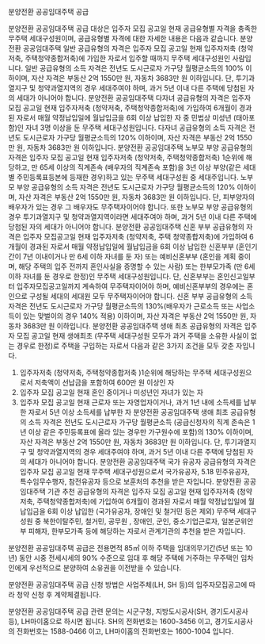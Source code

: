 분양전환 공공임대주택 공급


분양전환 공공임대주택 공급 대상은 입주자 모집 공고일 현재 공급유형별 자격을 충족한 무주택 세대구성원이며, 공급유형별 자격에 대한 자세한 내용은 다음과 같습니다.
분양전환 공공임대주택 일반 공급유형의 자격은 입주자 모집 공고일 현재 입주자저축 (청약저축, 주택청약종합저축)에 가입한 자로서 입주할 때까지 무주택 세대구성원인 사람입니다. 일반 공급유형의 소득 자격은 전년도 도시근로자 가구당 월평균소득의 100% 이하이며, 자산 자격은 부동산 2억 1550만 원, 자동차 3683만 원 이하입니다. 단, 투기과열지구 및 청약과열지역의 경우 세대주여야 하며, 과거 5년 이내 다른 주택에 당첨된 자의 세대가 아니어야 합니다.
분양전환 공공임대주택 다자녀 공급유형의 자격은 입주자 모집 공고일 현재 입주자저축 (청약저축, 주택청약종합저축)에 가입하여 6개월이 경과된 자로서 매월 약정납입일에 월납입금을 6회 이상 납입한 자 중 민법상 미성년 (태아포함)인 자녀 3명 이상을 둔 무주택 세대구성원입니다. 다자녀 공급유형의 소득 자격은 전년도 도시근로자 가구당 월평균소득의 120% 이하이며, 자산 자격은 부동산 2억 1550만 원, 자동차 3683만 원 이하입니다.
분양전환 공공임대주택 노부모 부양 공급유형의 자격은 입주자 모집 공고일 현재 입주자저축 (청약저축, 주택청약종합저축) 1순위에 해당하고, 만 65세 이상의 직계존속 (배우자의 직계존속 포함)을 3년 이상 부양(같은 세대별 주민등록표등본에 등재한 경우)하고 있는 무주택 세대구성원 중 세대주입니다. 노부모 부양 공급유형의 소득 자격은 전년도 도시근로자 가구당 월평균소득의 120% 이하이며, 자산 자격은 부동산 2억 1550만 원, 자동차 3683만 원 이하입니다. 단, 피부양자의 배우자가 있는 경우 그 배우자도 무주택자이어야 합니다. 또한 노부모 부양 공급유형의 경우 투기과열지구 및 청약과열지역이라면 세대주여야 하며, 과거 5년 이내 다른 주택에 당첨된 자의 세대가 아니어야 합니다.
분양전환 공공임대주택 신혼 부부 공급유형의 자격은 입주자 모집공고일 현재 입주자저축 (청약저축, 주택 청약종합저축)에 가입하여 6개월이 경과된 자로서 매월 약정납입일에 월납입금을 6회 이상 납입한 신혼부부 (혼인기간이 7년 이내이거나 만 6세 이하 자녀를 둔 자) 또는 예비신혼부부 (혼인을 계획 중이며, 해당 주택의 입주 전까지 혼인사실을 증명할 수 있는 사람) 또는 한부모가족 (만 6세 이하 자녀를 둔 경우로 한정)인 무주택 세대구성원입니다. 단, 신혼부부는 혼인신고일부터 입주자모집공고일까지 계속하여 무주택자이어야 하며, 예비신혼부부의 경우에는 혼인으로 구성될 세대의 세대원 모두 무주택자이어야 합니다. 신혼 부부 공급유형의 소득 자격은 전년도 도시근로자 가구당 월평균소득의 130%(배우자가 근로소득 또는 사업소득이 있는 맞벌이의 경우 140% 적용) 이하이며, 자산 자격은 부동산 2억 1550만 원, 자동차 3683만 원 이하입니다.
분양전환 공공임대주택 생애 최초 공급유형의 자격은 입주자 모집 공고일 현재 생애최초 (무주택 세대구성원 모두가 과거 주택을 소유한 사실이 없는 경우로 한정)로 주택을 구입하는 자로서 다음과 같은 3가지 조건을 모두 갖춘 자입니다. 
1. 입주자저축 (청약저축, 주택청약종합저축 )1순위에 해당하는 무주택 세대구성원으로서 저축액이 선납금을 포함하여 600만 원 이상인 자
2. 입주자 모집 공고일 현재 혼인 중이거나 미성년인 자녀가 있는 자
3. 입주자 모집 공고일 현재 근로자 또는 자영업자이거나, 과거 1년 내에 소득세를 납부한 자로서 5년 이상 소득세를 납부한 자
분양전환 공공임대주택 생애 최초 공급유형의 소득 자격은 전년도 도시근로자 가구당 월평균소득 (공급신청자의 직계 존속은  1년 이상 같은 주민등록표에  올라 있는 경우만 가구원수에 포함)의 130% 이하이며, 자산 자격은 부동산 2억 1550만 원, 자동차 3683만 원 이하입니다. 단, 투기과열지구 및 청약과열지역의 경우 세대주여야 하며, 과거 5년 이내 다른 주택에 당첨된 자의 세대가 아니어야 합니다.
분양전환 공공임대주택 국가 유공자 공급유형의 자격은 입주자 모집 공고일 현재 무주택 세대구성원으로서 국가유공자, 5.18 민주유공자, 특수임무수행자, 참전유공자 등으로 보훈처의 추천을 받은 자입니다.
분양전환 공공임대주택 기관 추천 공급유형의 자격은 입주자 모집 공고일 현재 입주자저축 (청약저축, 주택청약종합저축)에 가입하여 6개월이 경과된 자로서 매월 약정납입일에 월납입금을 6회 이상 납입한 (국가유공자, 장애인 및 철거민 등은 제외) 무주택 세대구성원 중 북한이탈주민, 철거민, 공무원 , 장애인, 군인, 중소기업근로자, 일본군위안부 피해자, 한부모가족 등에 해당하는 자로서 관계기관의 추천을 받은 자입니다.


분양전환 공공임대주택 공급은 전용면적 85㎡ 이하 주택을 임대의무기간(5년 또는 10년) 동안 시중 전세시세의 90% 수준으로 임대 후 해당 주택에 거주하는 무주택인 임차인에게 우선적으로 분양하여 소유권을 이전받을 수 있습니다.


분양전환 공공임대주택 공급 신청 방법은 사업주체(LH, SH 등)의 입주자모집공고에 따라 청약 신청 후 계약체결됩니다.


분양전환 공공임대주택 공급 관련 문의는 시군구청, 지방도시공사(SH, 경기도시공사 등), LH마이홈으로 하시면 됩니다. SH의 전화번호는 1600-3456 이고, 경기도시공사의 전화번호는 1588-0466 이고, LH마이홈의 전화번호는 1600-1004 입니다.